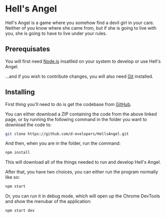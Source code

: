 # Hell's Angel #
Hell's Angel is a game where you somehow find a devil girl in your
care. Neither of you know where she came from, but if she is going to
live with you, she is going to have to live under your rules.

## Prerequisates ##
You will first need [Node.js](https://nodejs.org/en/) insatlled on
your system to develop or use Hell's Angel.

...and if you wish to contribute changes, you will also need
[Git](https://git-scm.com/) installed.

## Installing ##
First thing you'll need to do is get the codebase from
[GitHub](https://github.com/d-evelopers/HellsAngel).

You can either download a ZIP containing the code from the above
linked page, or by running the following command in the folder you
want to download the code to:
```sh
git clone https://github.com/d-evelopers/HellsAngel.git
```

And then, when you are in the folder, run the command:
```sh
npm install
```

This will download all of the things needed to run and develop Hell's
Angel.

After that, you have two choices, you can either run the program
normally like so:
```sh
npm start
```

Or, you can run it in debug mode, which will open up the Chrome
DevTools and show the menubar of the application:
```sh
npm start dev
```
